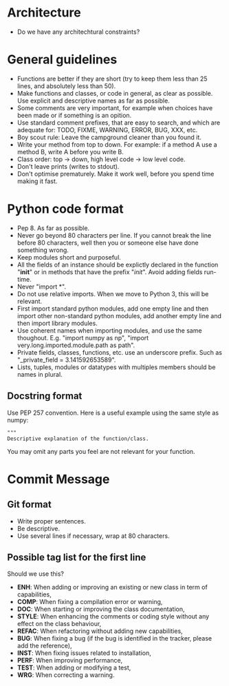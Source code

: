 Architecture
============

- Do we have any architechtural constraints?



General guidelines
==================

- Functions are better if they are short (try to keep them less than 25 lines, and absolutely less than 50).
- Make functions and classes, or code in general, as clear as possible. Use explicit and descriptive names as far as possible.
- Some comments are very important, for example when choices have been made or if something is an opition.
- Use standard comment prefixes, that are easy to search, and which are adequate for: TODO, FIXME, WARNING, ERROR, BUG, XXX, etc.
- Boy scout rule: Leave the campground cleaner than you found it. 
- Write your method from top to down. For example: if a method A use a method B, write A before you write B.
- Class order: top -> down, high level code -> low level code.
- Don't leave prints (writes to stdout).
- Don't optimise prematurely. Make it work well, before you spend time making it fast.



Python code format
==================

- Pep 8. As far as possible.
- Never go beyond 80 characters per line. If you cannot break the line before 80 characters, well then you or someone else have done something wrong.
- Keep modules short and purposeful.
- All the fields of an instance should be explictly declared in the function "__init__" or in methods that have the prefix "_init_". Avoid adding fields run-time.
- Never "import *".
- Do not use relative imports. When we move to Python 3, this will be relevant.
- First import standard python modules, add one empty line and then import other non-standard python modules, add another empty line and then import library modules.
- Use coherent names when importing modules, and use the same thoughout. E.g. "import numpy as np", "import very.long.imported.module.path as path".
- Private fields, classes, functions, etc. use an underscore prefix. Such as "_private_field = 3.141592653589".
- Lists, tuples, modules or datatypes with multiples members should be names in plural.

Docstring format
----------------

Use PEP 257 convention. Here is a useful example using the same style as numpy:

    """
    Descriptive explanation of the function/class.
    

You may omit any parts you feel are not relevant for your function.



Commit Message
==============

Git format
----------

- Write proper sentences.
- Be descriptive.
- Use several lines if necessary, wrap at 80 characters.

Possible tag list for the first line
------------------------------------

Should we use this?

- **ENH**: When adding or improving an existing or new class in term of capabilities,
- **COMP**: When fixing a compilation error or warning,
- **DOC**: When starting or improving the class documentation,
- **STYLE**: When enhancing the comments or coding style without any effect on the class behaviour,
- **REFAC**: When refactoring without adding new capabilities,
- **BUG**: When fixing a bug (if the bug is identified in the tracker, please add the reference),
- **INST**: When fixing issues related to installation,
- **PERF**: When improving performance,
- **TEST**: When adding or modifying a test,
- **WRG**: When correcting a warning.
